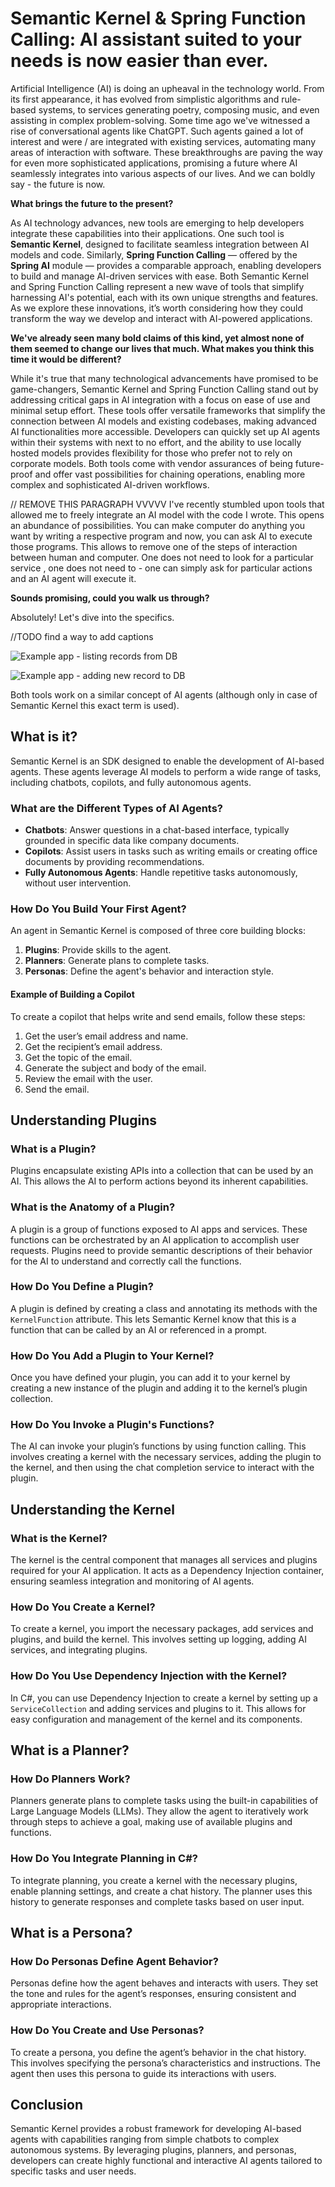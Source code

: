 # Semantic Kernel & Spring Function Calling: AI assistant suited to your needs is now easier than ever.
Artificial Intelligence (AI) is doing an upheaval in the technology world. From its first appearance, it has evolved from simplistic algorithms and rule-based systems, to services generating poetry, composing music, and even assisting in complex problem-solving. Some time ago we've witnessed a rise of conversational agents like ChatGPT. Such agents gained a lot of interest and were / are integrated with existing services, automating many areas of interaction with software. These breakthroughs are paving the way for even more sophisticated applications, promising a future where AI seamlessly integrates into various aspects of our lives. And we can boldly say - the future is now.

**What brings the future to the present?**

As AI technology advances, new tools are emerging to help developers integrate these capabilities into their applications. One such tool is **Semantic Kernel**, designed to facilitate seamless integration between AI models and code. Similarly, **Spring Function Calling** — offered by the **Spring AI** module — provides a comparable approach, enabling developers to build and manage AI-driven services with ease. Both Semantic Kernel and Spring Function Calling represent a new wave of tools that simplify harnessing AI's potential, each with its own unique strengths and features. As we explore these innovations, it’s worth considering how they could transform the way we develop and interact with AI-powered applications.

**We've already seen many bold claims of this kind, yet almost none of them seemed to change our lives that much. What makes you think this time it would be different?**

While it's true that many technological advancements have promised to be game-changers, Semantic Kernel and Spring Function Calling stand out by addressing critical gaps in AI integration with a focus on ease of use and minimal setup effort. These tools offer versatile frameworks that simplify the connection between AI models and existing codebases, making advanced AI functionalities more accessible. Developers can quickly set up AI agents within their systems with next to no effort, and the ability to use locally hosted models provides flexibility for those who prefer not to rely on corporate models. Both tools come with vendor assurances of being future-proof and offer vast possibilities for chaining operations, enabling more complex and sophisticated AI-driven workflows. 

// REMOVE THIS PARAGRAPH VVVVV
I've recently stumbled upon tools that allowed me to freely integrate an AI model with the code I wrote. This opens an abundance of possibilities. You can make computer do anything you want by writing a respective program and now, you can ask AI to execute those programs. This allows to remove one of the steps of interaction between human and computer. One does not need to look for a particular service , one does not need to  - one can simply ask for particular actions and an AI agent will execute it. 

**Sounds promising, could you walk us through?**

Absolutely! Let's dive into the specifics.

//TODO find a way to add captions

![Example app - listing records from DB](javafx_list_all.jpg)

![Example app - adding new record to DB](javafx_add_new.png)

Both tools work on a similar concept of AI agents (although only in case of Semantic Kernel this exact term is used). 

## What is it?
Semantic Kernel is an SDK designed to enable the development of AI-based agents. These agents leverage AI models to perform a wide range of tasks, including chatbots, copilots, and fully autonomous agents.
### What are the Different Types of AI Agents?
- **Chatbots**: Answer questions in a chat-based interface, typically grounded in specific data like company documents.
- **Copilots**: Assist users in tasks such as writing emails or creating office documents by providing recommendations.
- **Fully Autonomous Agents**: Handle repetitive tasks autonomously, without user intervention.
### How Do You Build Your First Agent?
An agent in Semantic Kernel is composed of three core building blocks:
1. **Plugins**: Provide skills to the agent.
2. **Planners**: Generate plans to complete tasks.
3. **Personas**: Define the agent's behavior and interaction style.
#### Example of Building a Copilot
To create a copilot that helps write and send emails, follow these steps:
1. Get the user’s email address and name.
2. Get the recipient’s email address.
3. Get the topic of the email.
4. Generate the subject and body of the email.
5. Review the email with the user.
6. Send the email.
## Understanding Plugins
### What is a Plugin?
Plugins encapsulate existing APIs into a collection that can be used by an AI. This allows the AI to perform actions beyond its inherent capabilities.
### What is the Anatomy of a Plugin?
A plugin is a group of functions exposed to AI apps and services. These functions can be orchestrated by an AI application to accomplish user requests. Plugins need to provide semantic descriptions of their behavior for the AI to understand and correctly call the functions.
### How Do You Define a Plugin?
A plugin is defined by creating a class and annotating its methods with the `KernelFunction` attribute. This lets Semantic Kernel know that this is a function that can be called by an AI or referenced in a prompt.
### How Do You Add a Plugin to Your Kernel?
Once you have defined your plugin, you can add it to your kernel by creating a new instance of the plugin and adding it to the kernel’s plugin collection.
### How Do You Invoke a Plugin's Functions?
The AI can invoke your plugin’s functions by using function calling. This involves creating a kernel with the necessary services, adding the plugin to the kernel, and then using the chat completion service to interact with the plugin.
## Understanding the Kernel
### What is the Kernel?
The kernel is the central component that manages all services and plugins required for your AI application. It acts as a Dependency Injection container, ensuring seamless integration and monitoring of AI agents.
### How Do You Create a Kernel?
To create a kernel, you import the necessary packages, add services and plugins, and build the kernel. This involves setting up logging, adding AI services, and integrating plugins.
### How Do You Use Dependency Injection with the Kernel?
In C#, you can use Dependency Injection to create a kernel by setting up a `ServiceCollection` and adding services and plugins to it. This allows for easy configuration and management of the kernel and its components.
## What is a Planner?
### How Do Planners Work?
Planners generate plans to complete tasks using the built-in capabilities of Large Language Models (LLMs). They allow the agent to iteratively work through steps to achieve a goal, making use of available plugins and functions.
### How Do You Integrate Planning in C#?
To integrate planning, you create a kernel with the necessary plugins, enable planning settings, and create a chat history. The planner uses this history to generate responses and complete tasks based on user input.
## What is a Persona?
### How Do Personas Define Agent Behavior?
Personas define how the agent behaves and interacts with users. They set the tone and rules for the agent’s responses, ensuring consistent and appropriate interactions.
### How Do You Create and Use Personas?
To create a persona, you define the agent’s behavior in the chat history. This involves specifying the persona’s characteristics and instructions. The agent then uses this persona to guide its interactions with users.
## Conclusion
Semantic Kernel provides a robust framework for developing AI-based agents with capabilities ranging from simple chatbots to complex autonomous systems. By leveraging plugins, planners, and personas, developers can create highly functional and interactive AI agents tailored to specific tasks and user needs.
